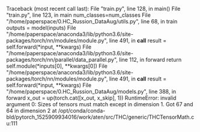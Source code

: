 Traceback (most recent call last):
  File "train.py", line 128, in <module>
    main()
  File "train.py", line 123, in main
    num_classes=num_classes
  File "/home/paperspace/0.HC_Russion_DataAug/utils.py", line 68, in train
    outputs = model(inputs)
  File "/home/paperspace/anaconda3/lib/python3.6/site-packages/torch/nn/modules/module.py", line 491, in __call__
    result = self.forward(*input, **kwargs)
  File "/home/paperspace/anaconda3/lib/python3.6/site-packages/torch/nn/parallel/data_parallel.py", line 112, in forward
    return self.module(*inputs[0], **kwargs[0])
  File "/home/paperspace/anaconda3/lib/python3.6/site-packages/torch/nn/modules/module.py", line 491, in __call__
    result = self.forward(*input, **kwargs)
  File "/home/paperspace/0.HC_Russion_DataAug/models.py", line 388, in forward
    x_out = up(torch.cat([x_out, x_skip], 1))
RuntimeError: invalid argument 0: Sizes of tensors must match except in dimension 1. Got 67 and 64 in dimension 2 at /opt/conda/conda-bld/pytorch_1525909934016/work/aten/src/THC/generic/THCTensorMath.cu:111

